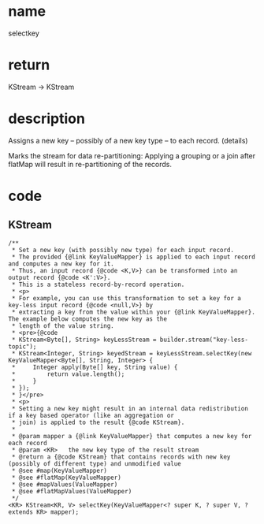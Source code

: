 # name 
selectkey

# return
KStream → KStream

# description

Assigns a new key – possibly of a new key type – to each record. (details)

Marks the stream for data re-partitioning: Applying a grouping or a join after flatMap will result in re-partitioning of the records.

# code
## KStream


    /**
     * Set a new key (with possibly new type) for each input record.
     * The provided {@link KeyValueMapper} is applied to each input record and computes a new key for it.
     * Thus, an input record {@code <K,V>} can be transformed into an output record {@code <K':V>}.
     * This is a stateless record-by-record operation.
     * <p>
     * For example, you can use this transformation to set a key for a key-less input record {@code <null,V>} by
     * extracting a key from the value within your {@link KeyValueMapper}. The example below computes the new key as the
     * length of the value string.
     * <pre>{@code
     * KStream<Byte[], String> keyLessStream = builder.stream("key-less-topic");
     * KStream<Integer, String> keyedStream = keyLessStream.selectKey(new KeyValueMapper<Byte[], String, Integer> {
     *     Integer apply(Byte[] key, String value) {
     *         return value.length();
     *     }
     * });
     * }</pre>
     * <p>
     * Setting a new key might result in an internal data redistribution if a key based operator (like an aggregation or
     * join) is applied to the result {@code KStream}.
     *
     * @param mapper a {@link KeyValueMapper} that computes a new key for each record
     * @param <KR>   the new key type of the result stream
     * @return a {@code KStream} that contains records with new key (possibly of different type) and unmodified value
     * @see #map(KeyValueMapper)
     * @see #flatMap(KeyValueMapper)
     * @see #mapValues(ValueMapper)
     * @see #flatMapValues(ValueMapper)
     */
    <KR> KStream<KR, V> selectKey(KeyValueMapper<? super K, ? super V, ? extends KR> mapper);

    
    